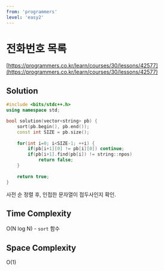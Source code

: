 ```yaml
---
from: 'programmers'
level: 'easy2'
---
```


# 전화번호 목록

[https://programmers.co.kr/learn/courses/30/lessons/42577](https://programmers.co.kr/learn/courses/30/lessons/42577)

## Solution

```cpp
#include <bits/stdc++.h>
using namespace std;

bool solution(vector<string> pb) {
    sort(pb.begin(), pb.end());
    const int SIZE = pb.size();
    
    for(int i=0; i<SIZE-1; ++i) {
        if(pb[i+1][0] != pb[i][0]) continue;
        if(pb[i+1].find(pb[i]) != string::npos)
            return false;
    }
    
    return true;
}
```

사전 순 정렬 후, 인접한 문자열이 접두사인지 확인.

## Time Complexity
O(N log N) - `sort` 함수

## Space Complexity
O(1)
